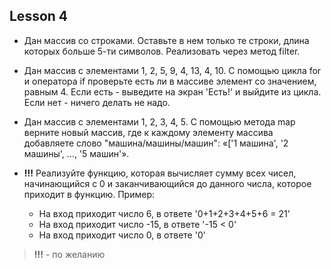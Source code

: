 ## Lesson 4

- Дан массив со строками. Оставьте в нем только те строки, длина которых больше 5-ти символов. Реализовать через метод filter.

- Дан массив с элементами 1, 2, 5, 9, 4, 13, 4, 10. С помощью цикла for и оператора if проверьте есть ли в массиве элемент со значением, равным 4. Если есть - выведите на экран 'Есть!' и выйдите из цикла. Если нет - ничего делать не надо.

- Дан массив с элементами 1, 2, 3, 4, 5. С помощью метода map верните новый массив, где к каждому элементу массива добавляете слово "машина/машины/машин": «['1 машина', '2 машины', ..., '5 машин'».

- **!!!** Реализуйте функцию, которая вычисляет сумму всех чисел, начинающийся с 0 и заканчивающийся до данного числа, которое приходит в функцию. Пример:
    - На вход приходит число 6, в ответе '0+1+2+3+4+5+6 = 21'
    - На вход приходит число -15, в ответе '-15 < 0'
    - На вход приходит число 0, в ответе '0'

> **!!!** - по желанию
